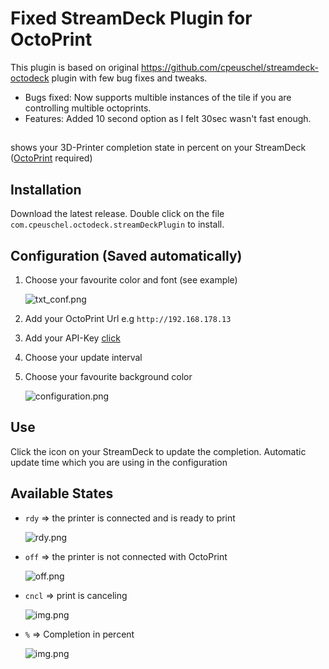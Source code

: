 # Fixed StreamDeck Plugin for OctoPrint

This plugin is based on original https://github.com/cpeuschel/streamdeck-octodeck plugin with few bug fixes and tweaks.

- Bugs fixed: Now supports multible instances of the tile if you are controlling multible octoprints.
- Features: Added 10 second option as I felt 30sec wasn't fast enough.

## 

shows your 3D-Printer completion state in percent on your StreamDeck ([OctoPrint](https://github.com/OctoPrint/OctoPrint) required)

## Installation
Download the latest release. Double click on the file `com.cpeuschel.octodeck.streamDeckPlugin` to install.

## Configuration (Saved automatically)
1. Choose your favourite color and font (see example)
   
   ![txt_conf.png](readme/txt_conf.png)
2. Add your OctoPrint Url e.g `http://192.168.178.13`
3. Add your API-Key [click](https://docs.octoprint.org/en/master/api/general.html#authorization)
4. Choose your update interval
5. Choose your favourite background color

    ![configuration.png](readme/configuration.png)

## Use
Click the icon on your StreamDeck to update the completion. Automatic update time which you are using in the configuration

## Available States
- `rdy` => the printer is connected and is ready to print

    ![rdy.png](readme/rdy.png)
- `off` => the printer is not connected with OctoPrint

    ![off.png](readme/off.png)
- `cncl` => print is canceling
  
    ![img.png](readme/cncl.png)
- `%` => Completion in percent  

    ![img.png](readme/percent.png)

